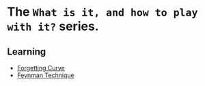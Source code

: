 # The `What is it, and how to play with it?` series.

## Learning
      
- [Forgetting Curve](docs/learning/Forgetting-Curve.md)
- [Feynman Technique](docs/learning/Feynman-Technique.md)
